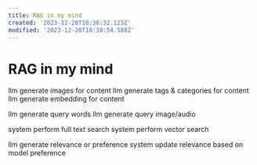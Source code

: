 ```yaml
---
title: RAG in my mind
created: '2023-12-20T18:36:32.123Z'
modified: '2023-12-20T18:38:54.588Z'
---
```


# RAG in my mind

llm generate images for content
llm generate tags & categories for content
llm generate embedding for content

llm generate query words
llm generate query image/audio

system perform full text search
system perform vector search

llm generate relevance or preference
system update relevance based on model preference
